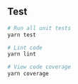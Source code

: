 ## Test

``` bash
# Run all unit tests
yarn test

# Lint code
yarn lint

# View code coverage
yarn coverage
```

